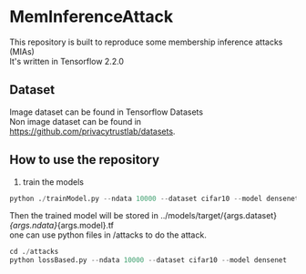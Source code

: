 # MemInferenceAttack

This repository is built to reproduce some membership inference attacks (MIAs)<br>
It's written in Tensorflow 2.2.0<br>

## Dataset
Image dataset can be found in Tensorflow Datasets<br>
Non image dataset can be found in https://github.com/privacytrustlab/datasets.


## How to use the repository
1. train the models

```python
python ./trainModel.py --ndata 10000 --dataset cifar10 --model densenet --epoch 50 --batch_size 128 --lr 1e-3 
```
Then the trained model will be stored in ../models/target/{args.dataset}_{args.ndata}_{args.model}.tf<br>
one can use python files in /attacks to do the attack. 
```python
cd ./attacks
python lossBased.py --ndata 10000 --dataset cifar10 --model densenet
```
